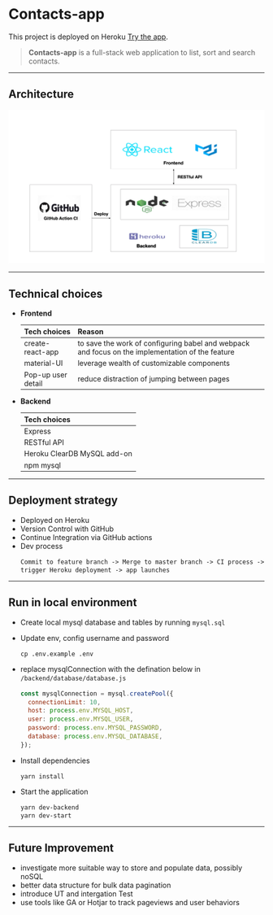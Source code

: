 # Contacts-app 
This project is deployed on Heroku [Try the app](https://contacts-app-page.herokuapp.com).

>**Contacts-app** is a full-stack web application to list, sort and search contacts.

---
## Architecture 

![structure](./structure.jpeg)

---
## Technical choices

* **Frontend**   

  | Tech choices | Reason |
  | --- | --- |
  | create-react-app | to save the work of configuring babel and webpack and focus on the implementation of the feature |
  | material-UI | leverage wealth of customizable components |
  | Pop-up user detail | reduce distraction of jumping between pages |

* **Backend** 

  | Tech choices | 
  | --- |
  | Express |
  | RESTful API      |
  | Heroku ClearDB MySQL add-on |
  | npm mysql |
 
---
## Deployment strategy 

* Deployed on Heroku
* Version Control with GitHub 
* Continue Integration via GitHub actions  
* Dev process 
  ```
  Commit to feature branch -> Merge to master branch -> CI process -> trigger Heroku deployment -> app launches
  ```
---
## Run in local environment

- Create local mysql database and tables by running `mysql.sql`
- Update env, config username and password
  ```
  cp .env.example .env
  ```
- replace mysqlConnection with the defination below in `/backend/database/database.js`
  ```javascript
  const mysqlConnection = mysql.createPool({
    connectionLimit: 10,
    host: process.env.MYSQL_HOST,
    user: process.env.MYSQL_USER,
    password: process.env.MYSQL_PASSWORD,
    database: process.env.MYSQL_DATABASE,
  });
  ```

- Install dependencies
  ```
  yarn install
  ```
- Start the application
  ```
  yarn dev-backend
  yarn dev-start
  ```

---
## Future Improvement

- investigate more suitable way to store and populate data, possibly noSQL
- better data structure for bulk data pagination
- introduce UT and intergation Test
- use tools like GA or Hotjar to track pageviews and user behaviors

 
